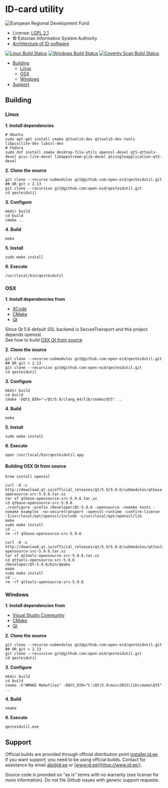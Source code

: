 # ID-card utility

<!-- European Regional Development Fund - DO NOT REMOVE THIS IMAGE BEFORE 05.03.2020 -->
![European Regional Development Fund](https://github.com/e-gov/RIHA-Frontend/raw/master/logo/EU/EU.png)

* License: [LGPL 2.1](LICENSE.LGPL)
* &copy; Estonian Information System Authority
* [Architecture of ID-software](https://open-eid.github.io/)

[![Linux Build Status](https://travis-ci.org/open-eid/qesteidutil.svg?branch=master)](https://travis-ci.org/open-eid/qesteidutil)
[![Windows Build Status](https://ci.appveyor.com/api/projects/status/github/open-eid/qesteidutil?branch=master&svg=true)](https://ci.appveyor.com/project/open-eid/qesteidutil)
[![Coverity Scan Build Status](https://scan.coverity.com/projects/737/badge.svg)](https://scan.coverity.com/projects/737)


  - [Building](#building)
    - [Linux](#linux)
    - [OSX](#osx)
    - [Windows](#windows)
  - [Support](#support)

## Building

### Linux

**1. Install dependencies**

    # Ubuntu
    sudo apt-get install cmake qttools5-dev qttools5-dev-tools libpcsclite-dev libssl-dev
    # Fedora
    sudo dnf install cmake desktop-file-utils openssl-devel qt5-qttools-devel pcsc-lite-devel libappstream-glib-devel qtsingleapplication-qt5-devel

**2. Clone the source**

    git clone --recurse-submodules git@github.com:open-eid/qesteidutil.git
    ## OR git < 2.13
    git clone --recursive git@github.com:open-eid/qesteidutil.git
    cd qesteidutil

**3. Configure**

    mkdir build
    cd build
    cmake ..

**4. Build**

    make

**5. Install**

    sudo make install

**6. Execute**

    /usr/local/bin/qesteidutil

### OSX

**1. Install dependencies from**
- [XCode](https://itunes.apple.com/app/xcode/id497799835?mt=12)
- [CMake](https://cmake.org/install/)
- [Qt](https://doc.qt.io/qt-5.9/osx.html)

Since Qt 5.6 default SSL backend is SecureTransport and this project depends openssl.  
See how to build [OSX Qt from source](#building-osx-qt-from-source)

**2. Clone the source**

    git clone --recurse-submodules git@github.com:open-eid/qesteidutil.git
    ## OR git < 2.13
    git clone --recursive git@github.com:open-eid/qesteidutil.git
    cd qesteidutil

**3. Configure**

    mkdir build
    cd build
    cmake -DQt5_DIR="~/Qt/5.9/clang_64/lib/cmake/Qt5" ..

**4. Build**

    make

**5. Install**

    sudo make install

**6. Execute**

    open /usr/local/bin/qesteidutil.app

#### Building OSX Qt from source

    brew install openssl

    curl -O -L http://download.qt.io/official_releases/qt/5.9/5.9.6/submodules/qtbase-opensource-src-5.9.6.tar.xz
    tar xf qtbase-opensource-src-5.9.6.tar.xz
    cd qtbase-opensource-src-5.9.6
    ./configure -prefix /Developer/Qt-5.9.6 -opensource -nomake tests -nomake examples -no-securetransport -openssl-runtime -confirm-license -I/usr/local/opt/openssl/include -L/usr/local/opt/openssl/lib
    make
    sudo make install
    cd ..
    rm -rf qtbase-opensource-src-5.9.6

    curl -O -L http://download.qt.io/official_releases/qt/5.9/5.9.6/submodules/qttools-opensource-src-5.9.6.tar.xz
    tar xf qttools-opensource-src-5.9.6.tar.xz
    cd qttools-opensource-src-5.9.6
    /Developer/Qt-5.9.6/bin/qmake
    make
    sudo make install
    cd ..
    rm -rf qttools-opensource-src-5.9.6

### Windows

**1. Install dependencies from**

- [Visual Studio Community](https://www.visualstudio.com/downloads/)
- [CMake](https://cmake.org/install/)
- [Qt](https://doc.qt.io/qt-5.9/windows-support.html)

**2. Clone the source**

    git clone --recurse-submodules git@github.com:open-eid/qesteidutil.git
    ## OR git < 2.13
    git clone --recursive git@github.com:open-eid/qesteidutil.git
    cd qesteidutil

**3. Configure**

    mkdir build
    cd build
    cmake -G"NMAKE Makefiles" -DQt5_DIR="C:\Qt\5.9\msvc2015\lib\cmake\Qt5" ..

**4. Build**

    nmake

**6. Execute**

    qesteidutil.exe

## Support

Official builds are provided through official distribution point [installer.id.ee](https://installer.id.ee). If you want support, you need to be using official builds. Contact for assistance by email [abi@id.ee](mailto:abi@id.ee) or [www.id.ee](https://www.id.ee/).

Source code is provided on "as is" terms with no warranty (see license for more information). Do not file Github issues with generic support requests.
